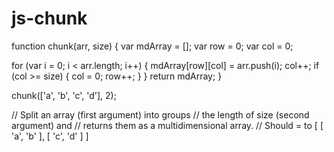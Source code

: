 # js-chunk

function chunk(arr, size) {
  var mdArray = [];
  var row = 0;
  var col = 0;
  
  for (var i = 0; i < arr.length; i++) {
    mdArray[row][col] = arr.push(i);
    col++;
   if (col >= size) {
      col = 0;
      row++;
    }
  } 
  return mdArray;
}

chunk(['a', 'b', 'c', 'd'], 2);

// Split an array (first argument) into groups 
// the length of size (second argument) and 
// returns them as a multidimensional array.
// Should = to  [ [ 'a', 'b' ], [ 'c', 'd' ] ]
